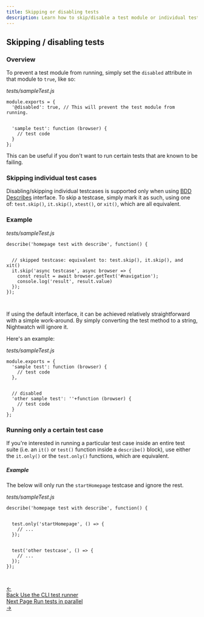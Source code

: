 ```yaml
---
title: Skipping or disabling tests
description: Learn how to skip/disable a test module or individual test cases with Nightwatch.
---
```


<div class="page-header"><h2>Skipping / disabling tests</h2></div>

### Overview
To prevent a test module from running, simply set the `disabled` attribute in that module to `true`, like so:

<div class="sample-test"><i>tests/sampleTest.js</i>
<pre data-language="javascript"><code class="language-javascript">module.exports = {
  '@disabled': true, // This will prevent the test module from running.
  <br>
  'sample test': function (browser) {
    // test code
  }
};
</code></pre></div>

This can be useful if you don't want to run certain tests that are known to be failing.

### Skipping individual test cases

Disabling/skipping individual testcases is supported only when using [BDD Describes](/guide/writing-tests/test-syntax-bdd.html) interface. To skip a testcase, simply mark it as such, using one of:
`test.skip()`, `it.skip()`, `xtest()`, or `xit()`, which are all equivalent. 

### Example
<div class="sample-test"><i>tests/sampleTest.js</i>
<pre class="line-numbers" data-language="javascript"><code class="language-javascript">describe('homepage test with describe', function() {
  <br>
  // skipped testcase: equivalent to: test.skip(), it.skip(), and xit()
  it.skip('async testcase', async browser => {
    const result = await browser.getText('#navigation');
    console.log('result', result.value)
  });
});
<br>
</code></pre></div>

If using the default interface, it can be achieved relatively straightforward with a simple work-around. By simply converting the test method to a string, Nightwatch will ignore it.

Here's an example:
<div class="sample-test"><i>tests/sampleTest.js</i>
<pre class="line-numbers" data-language="javascript"><code class="language-javascript">module.exports = {
  'sample test': function (browser) {
    // test code
  },
  <br>
  // disabled
  'other sample test': ''+function (browser) {
    // test code
  }
};
</code></pre></div>

### Running only a certain test case

If you're interested in running a particular test case inside an entire test suite (i.e. an `it()` or `test()` function inside a `describe()` block), use either the `it.only()`
or the `test.only()` functions, which are equivalent.

##### Example
The below will only run the `startHomepage` testcase and ignore the rest.

<div class="sample-test"><i>tests/sampleTest.js</i>
<pre class="line-numbers" data-language="javascript"><code class="language-javascript">describe('homepage test with describe', function() {
  <br>
  test.only('startHomepage', () => {
    // ...
  });
  <br>
  test('other testcase', () => {
    // ...
  });
});
<br>
</code></pre></div>

 <div class="doc-pagination pt-40">
  <div class="previous">
    <a href="https://nightwatchjs.org/guide/running-tests/using-the-cli-test-runner.html">
      <span>←</span>
        <div class="d-flex flex-column">
          <span class="smallT">Back</span>
          <span class="bigT">Use the CLI test runner</span>
        </div>
    </a>
  </div>
  <div class="next">
    <a href="https://nightwatchjs.org/guide/running-tests/parallel-running.html">
        <div class="d-flex flex-column">
          <span class="smallT">Next Page</span>
          <span class="bigT">Run tests in parallel</span>
        </div>
        <span>→</span>
    </a>
  </div>
</div>

